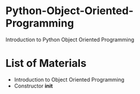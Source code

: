 # Python-Object-Oriented-Programming
Introduction to Python Object Oriented Programming
# List of Materials
  -  Introduction to Object Oriented Programming
  -  Constructor __init__